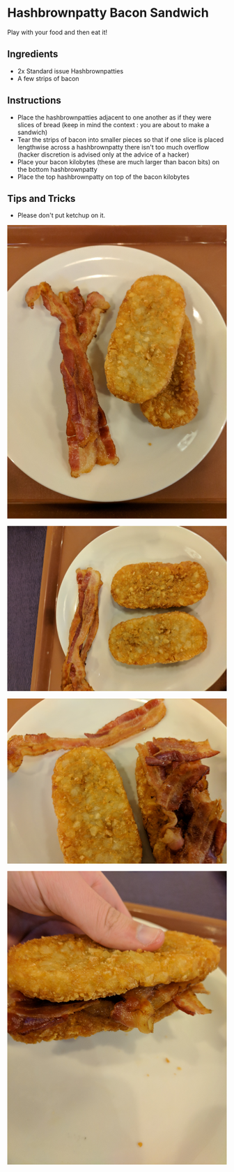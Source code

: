 # Hashbrownpatty Bacon Sandwich

Play with your food and then eat it!

## Ingredients

- 2x Standard issue Hashbrownpatties
- A few strips of bacon

## Instructions

- Place the hashbrownpatties adjacent to one another as if they were
 slices of bread (keep in mind the context : you are about to make a
 sandwich)
- Tear the strips of bacon into smaller pieces so that if one slice is
 placed lengthwise across a hashbrownpatty there isn't too much
 overflow (hacker discretion is advised only at the advice of a
 hacker)
- Place your bacon kilobytes (these are much larger than bacon bits)
 on the bottom hashbrownpatty
- Place the top hashbrownpatty on top of the bacon kilobytes

## Tips and Tricks

- Please don't put ketchup on it.

![hashbrownpatty0](images/aaron_the_king_hashbrownpatty_bacon_sandwich_0.jpg)

![hashbrownpatty1](images/aaron_the_king_hashbrownpatty_bacon_sandwich_1.jpg)

![hashbrownpatty2](images/aaron_the_king_hashbrownpatty_bacon_sandwich_2.jpg)

![hashbrownpatty3](images/aaron_the_king_hashbrownpatty_bacon_sandwich_3.jpg)
